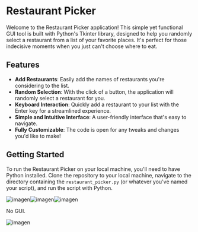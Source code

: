 # Restaurant Picker

Welcome to the Restaurant Picker application! This simple yet functional GUI tool is built with Python's Tkinter library, designed to help you randomly select a restaurant from a list of your favorite places. It's perfect for those indecisive moments when you just can't choose where to eat.

## Features

- **Add Restaurants**: Easily add the names of restaurants you're considering to the list.
- **Random Selection**: With the click of a button, the application will randomly select a restaurant for you.
- **Keyboard Interaction**: Quickly add a restaurant to your list with the Enter key for a streamlined experience.
- **Simple and Intuitive Interface**: A user-friendly interface that's easy to navigate.
- **Fully Customizable**: The code is open for any tweaks and changes you'd like to make!

## Getting Started

To run the Restaurant Picker on your local machine, you'll need to have Python installed. Clone the repository to your local machine, navigate to the directory containing the `restaurant_picker.py` (or whatever you've named your script), and run the script with Python.

![imagen](https://github.com/Wolfuliam/Restaurant-picker/assets/147284006/ee5f4ec1-c00d-42f9-9952-764912f169b1)![imagen](https://github.com/Wolfuliam/Restaurant-picker/assets/147284006/568de880-6e05-4e01-a858-b1d3930ba98c)![imagen](https://github.com/Wolfuliam/Restaurant-picker/assets/147284006/7df2c4b8-2946-47b4-a03d-a8495c3c70c7)

No GUI.

![imagen](https://github.com/Wolfuliam/Restaurant-picker/assets/147284006/a0c965bc-05e4-4eb8-9e1d-a2563e8b3c9a)
